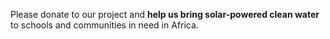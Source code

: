 Please donate to our project and **help us bring solar-powered clean water** to schools and communities in need in Africa.
